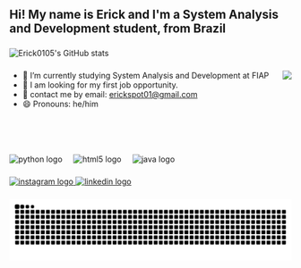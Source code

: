 <h2 align="left">Hi! My name is Erick and I'm a System Analysis and Development student, from Brazil</h2>

###

![Erick0105's GitHub stats](https://github-readme-stats.vercel.app/api?username=Erick0105&show_icons=true&theme=vision-friendly-dark)

###


- 🌱 I’m currently studying System Analysis and Development at FIAP                                         <img align="right" height="150" src="https://media.tenor.com/k_FD58xnsicAAAAi/work-internet.gif"  />
- 🔭 I am looking for my first job opportunity.                             
- 💬 contact me by email: erickspot01@gmail.com                                       
- 😄 Pronouns: he/him

###

<br clear="both">

<div align="left">
  <img src="https://cdn.jsdelivr.net/gh/devicons/devicon/icons/python/python-original.svg" height="30" alt="python logo"  />
  <img width="12" />
  <img src="https://cdn.jsdelivr.net/gh/devicons/devicon/icons/html5/html5-original.svg" height="30" alt="html5 logo"  />
  <img width="12" />
  <img src="https://cdn.jsdelivr.net/gh/devicons/devicon/icons/java/java-original.svg" height="30" alt="java logo"  />
</div>

###

<div align="left">
  <a href="https://www.instagram.com/erick_0105_/" target="_blank">
    <img src="https://raw.githubusercontent.com/maurodesouza/profile-readme-generator/master/src/assets/icons/social/instagram/default.svg" width="47" height="35" alt="instagram logo"  />
  </a>
  <a href="https://www.linkedin.com/in/erick-alves-295180235/" target="_blank">
    <img src="https://raw.githubusercontent.com/maurodesouza/profile-readme-generator/master/src/assets/icons/social/linkedin/default.svg" width="47" height="35" alt="linkedin logo"  />
  </a>
</div>

###



###

<img src="https://raw.githubusercontent.com/Erick0105/Erick0105/output/snake.svg" alt="Snake animation" />

###
